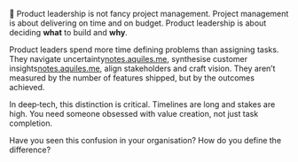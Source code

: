 📌 Product leadership is not fancy project management. Project management is about delivering on time and on budget. Product leadership is about deciding **what** to build and **why**.

Product leaders spend more time defining problems than assigning tasks. They navigate uncertainty[notes.aquiles.me](https://notes.aquiles.me/difference_between_risk_and_uncertainty/#:~:text=The%20difference%20between%20risk%20and,Knight%20%282002), synthesise customer insights[notes.aquiles.me](https://notes.aquiles.me/customer_development/#:~:text=1,out%20and%20talking%20to%20people), align stakeholders and craft vision. They aren’t measured by the number of features shipped, but by the outcomes achieved.

In deep‑tech, this distinction is critical. Timelines are long and stakes are high. You need someone obsessed with value creation, not just task completion.

Have you seen this confusion in your organisation? How do you define the difference?